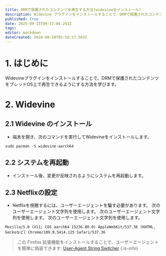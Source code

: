 ```yaml
---
title: DRMで保護されたコンテンツを再生する方法(widevineをインストール)
description: Widevine プラグインをインストールすることで、DRMで保護されたコンテンツをブレッドOS上で再生できるようにする方法を学びます。
published: true
date: 2025-09-15T09:17:04.241Z
tags:
editor: markdown
dateCreated: 2024-08-28T05:58:27.563Z
---
```


# 1. はじめに

Widevineプラグインをインストールすることで、DRMで保護されたコンテンツをブレッドOS上で再生できるようにする方法を学びます。

# 2. Widevine

## 2.1 Widevine のインストール

- 端末を開き、次のコマンドを実行してWidevineをインストールします。

```
sudo pacman -S widevine-aarch64
```

## 2.2 システムを再起動

- インストール後、変更が反映されるようにシステムを再起動します。

## 2.3 Netflixの設定

- Netflixを視聴するには、ユーザーエージェントを騙す必要があります。 次のユーザーエージェント文字列を使用します。 次のユーザーエージェント文字列を使用します。 次のユーザーエージェント文字列を使用します。

```
Mozilla/5.0 (X11; COS aarch64 15236.80.0) AppleWebKit/537.36 (KHTML, Geckoなど) Chrome/109.0.5414.125 Safari/537.36
```

> この Firefox 拡張機能をインストールすることで、ユーザーエージェントを簡単に偽装できます: [User-Agent String Switcher](https://addons.mozilla.org/en-GB/firefox/addon/user-agent-string-switcher/)
> {.is-info}


